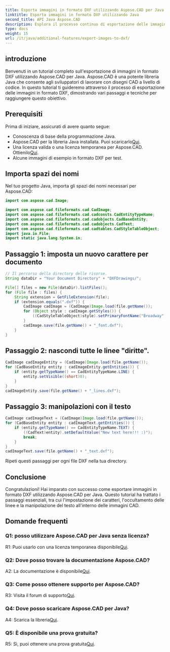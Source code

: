```yaml
---
title: Esporta immagini in formato DXF utilizzando Aspose.CAD per Java
linktitle: Esporta immagini in formato DXF utilizzando Java
second_title: API Java Aspose.CAD
description: Esplora il processo continuo di esportazione delle immagini in formato DXF utilizzando Aspose.CAD per Java. Guida passo passo, domande frequenti e altro ancora.
type: docs
weight: 15
url: /it/java/additional-features/export-images-to-dxf/
---
```

## introduzione

Benvenuti in un tutorial completo sull'esportazione di immagini in formato DXF utilizzando Aspose.CAD per Java. Aspose.CAD è una potente libreria Java che consente agli sviluppatori di lavorare con disegni CAD a livello di codice. In questo tutorial ti guideremo attraverso il processo di esportazione delle immagini in formato DXF, dimostrando vari passaggi e tecniche per raggiungere questo obiettivo.

## Prerequisiti

Prima di iniziare, assicurati di avere quanto segue:

- Conoscenza di base della programmazione Java.
-  Aspose.CAD per la libreria Java installata. Puoi scaricarlo[Qui](https://releases.aspose.com/cad/java/).
- Una licenza valida o una licenza temporanea per Aspose.CAD. Ottienilo[Qui](https://purchase.aspose.com/temporary-license/).
- Alcune immagini di esempio in formato DXF per test.

## Importa spazi dei nomi

Nel tuo progetto Java, importa gli spazi dei nomi necessari per Aspose.CAD:

```java
import com.aspose.cad.Image;

import com.aspose.cad.fileformats.cad.CadImage;
import com.aspose.cad.fileformats.cad.cadconsts.CadEntityTypeName;
import com.aspose.cad.fileformats.cad.cadobjects.CadBaseEntity;
import com.aspose.cad.fileformats.cad.cadobjects.CadText;
import com.aspose.cad.fileformats.cad.cadtables.CadStyleTableObject;
import java.io.File;
import static java.lang.System.in;
```

## Passaggio 1: imposta un nuovo carattere per documento

```java
// Il percorso della directory delle risorse.
String dataDir = "Your Document Directory" + "DXFDrawings/";

File[] files = new File(dataDir).listFiles();
for (File file : files) {
    String extension = GetFileExtension(file);
    if (extension.equals(".dxf")) {
        CadImage cadImage = (CadImage)Image.load(file.getName());
        for (Object style : cadImage.getStyles()) {
            ((CadStyleTableObject)style).setPrimaryFontName("Broadway");
        }
        cadImage.save(file.getName() + "_font.dxf");
    }
}
```

## Passaggio 2: nascondi tutte le linee "diritte".

```java
CadImage cadImageEntity = (CadImage)Image.load(file.getName());
for (CadBaseEntity entity : cadImageEntity.getEntities()) {
    if (entity.getTypeName() == CadEntityTypeName.LINE) {
        entity.setVisible((short)0);
    }
}
cadImageEntity.save(file.getName() + "_lines.dxf");
```

## Passaggio 3: manipolazioni con il testo

```java
CadImage cadImageText = (CadImage)Image.load(file.getName());
for (CadBaseEntity entity : cadImageText.getEntities()) {
    if (entity.getTypeName() == CadEntityTypeName.TEXT) {
        ((CadText)entity).setDefaultValue("New text here!!! :)");
        break;
    }
}
cadImageText.save(file.getName() + "_text.dxf");
```

Ripeti questi passaggi per ogni file DXF nella tua directory.

## Conclusione

Congratulazioni! Hai imparato con successo come esportare immagini in formato DXF utilizzando Aspose.CAD per Java. Questo tutorial ha trattato i passaggi essenziali, tra cui l'impostazione dei caratteri, l'occultamento delle linee e la manipolazione del testo all'interno delle immagini CAD.

## Domande frequenti

### Q1: posso utilizzare Aspose.CAD per Java senza licenza?

 R1: Puoi usarlo con una licenza temporanea disponibile[Qui](https://purchase.aspose.com/temporary-license/).

### Q2: Dove posso trovare la documentazione Aspose.CAD?

 A2: La documentazione è disponibile[Qui](https://reference.aspose.com/cad/java/).

### Q3: Come posso ottenere supporto per Aspose.CAD?

 R3: Visita il forum di supporto[Qui](https://forum.aspose.com/c/cad/19).

### Q4: Dove posso scaricare Aspose.CAD per Java?

 A4: Scarica la libreria[Qui](https://releases.aspose.com/cad/java/).

### Q5: È disponibile una prova gratuita?

 R5: Sì, puoi ottenere una prova gratuita[Qui](https://releases.aspose.com/).